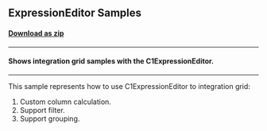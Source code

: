 ## ExpressionEditor Samples
#### [Download as zip](https://grapecity.github.io/DownGit/#/home?url=https://github.com/GrapeCity/ComponentOne-WPF-Samples/tree/master/NET_4.5.2/C1.WPF.ExpressionEditor/CS/ExpressionEditorSamples/ExpressionEditorSamples)
____
#### Shows integration grid samples with the C1ExpressionEditor.
____
This sample represents how to use C1ExpressionEditor to integration grid:

1) Custom column calculation.
2) Support filter.
3) Support grouping.
